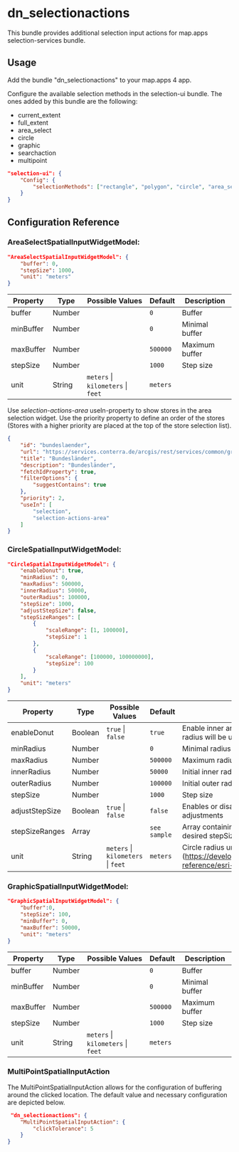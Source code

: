 # dn_selectionactions

This bundle provides additional selection input actions for map.apps selection-services bundle.

## Usage

Add the bundle "dn_selectionactions" to your map.apps 4 app.

Configure the available selection methods in the selection-ui bundle. The ones added by this bundle are the following:
- current_extent
- full_extent
- area_select
- circle
- graphic
- searchaction
- multipoint

```json
"selection-ui": {
    "Config": {
        "selectionMethods": ["rectangle", "polygon", "circle", "area_select", "multipoint"]
    }
}
```

## Configuration Reference

### AreaSelectSpatialInputWidgetModel:

```json
"AreaSelectSpatialInputWidgetModel": {
    "buffer": 0,
    "stepSize": 1000,
    "unit": "meters"
}
```

| Property | Type   | Possible Values                                        | Default      | Description |
| -------- | ------ | ------------------------------------------------------ | ------------ | ----------- |
| buffer   | Number |                                                        | ```0```      | Buffer      |
| minBuffer | Number |                                                        | ```0```      | Minimal buffer |
| maxBuffer | Number |                                                        | ```500000``` | Maximum buffer |
| stepSize | Number |                                                        | ```1000```   | Step size   |
| unit     | String | ```meters``` &#124; ```kilometers``` &#124; ```feet``` | ```meters``` |             |

Use _selection-actions-area_ useIn-property to show stores in the area selection widget.
Use the priority property to define an order of the stores (Stores with a higher priority are placed at the top of the store selection list).

```json
{
    "id": "bundeslaender",
    "url": "https://services.conterra.de/arcgis/rest/services/common/grenzen/FeatureServer/2",
    "title": "Bundesländer",
    "description": "Bundesländer",
    "fetchIdProperty": true,
    "filterOptions": {
        "suggestContains": true
    },
    "priority": 2,
    "useIn": [
        "selection",
        "selection-actions-area"
    ]
}
```

### CircleSpatialInputWidgetModel:

```json
"CircleSpatialInputWidgetModel": {
    "enableDonut": true,
    "minRadius": 0,
    "maxRadius": 500000,
    "innerRadius": 50000,
    "outerRadius": 100000,
    "stepSize": 1000,
    "adjustStepSize": false,
    "stepSizeRanges": [
        {
            "scaleRange": [1, 100000],
            "stepSize": 1
        },
        {
            "scaleRange": [100000, 100000000],
            "stepSize": 100
        }
    ],
    "unit": "meters"
}
```

| Property       | Type    | Possible Values                                        | Default          | Description                                                                                                             |
| -------------- | ------- | ------------------------------------------------------ | ---------------- | ----------------------------------------------------------------------------------------------------------------------- |
| enableDonut    | Boolean | ```true``` &#124; ```false```                          | ```true```       | Enable inner and outer radius. If disabled only outer radius will be used.                                              |
| minRadius      | Number  |                                                        | ```0```          | Minimal radius                                                                                                          |
| maxRadius      | Number  |                                                        | ```500000```     | Maximum radius                                                                                                          |
| innerRadius    | Number  |                                                        | ```50000```      | Initial inner radius                                                                                                    |
| outerRadius    | Number  |                                                        | ```100000```     | Initial outer radius                                                                                                    |
| stepSize       | Number  |                                                        | ```1000```       | Step size                                                                                                               |
| adjustStepSize | Boolean | ```true``` &#124; ```false```                          | ```false```      | Enables or disables scale based stepSize adjustments                                                                    |
| stepSizeRanges | Array   |                                                        | ```see sample``` | Array containing objects with disjunct scale ranges desired stepSize for these ranges                                   |
| unit           | String  | ```meters``` &#124; ```kilometers``` &#124; ```feet``` | ```meters```     | Circle radius unit (https://developers.arcgis.com/javascript/latest/api-reference/esri-geometry-Circle.html#radiusUnit) |

### GraphicSpatialInputWidgetModel:

```json
"GraphicSpatialInputWidgetModel": {
    "buffer":0,
    "stepSize": 100,
    "minBuffer": 0,
    "maxBuffer": 50000,
    "unit": "meters"
}
```

| Property  | Type   | Possible Values                                        | Default      | Description    |
| --------- | ------ | ------------------------------------------------------ | ------------ | -------------- |
| buffer    | Number |                                                        | ```0```      | Buffer         |
| minBuffer | Number |                                                        | ```0```      | Minimal buffer |
| maxBuffer | Number |                                                        | ```500000``` | Maximum buffer |
| stepSize  | Number |                                                        | ```1000```   | Step size      |
| unit      | String | ```meters``` &#124; ```kilometers``` &#124; ```feet``` | ```meters``` |                |

### MultiPointSpatialInputAction
The MultiPointSpatialInputAction allows for the configuration of buffering around the clicked location. The default value and necessary configuration are depicted below.

````json
 "dn_selectionactions": {
    "MultiPointSpatialInputAction": {
        "clickTolerance": 5
    }
}
````

